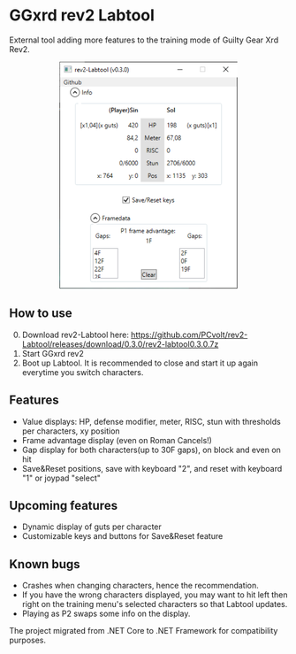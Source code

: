 # GGxrd rev2 Labtool
External tool adding more features to the training mode of Guilty Gear Xrd Rev2.
<p align="center">
<img src="images/Labtool030.png" height="410">
</p>

## How to use
0. Download rev2-Labtool here: https://github.com/PCvolt/rev2-Labtool/releases/download/0.3.0/rev2-labtool0.3.0.7z
1. Start GGxrd rev2
2. Boot up Labtool. It is recommended to close and start it up again everytime you switch characters.

## Features
- Value displays: HP, defense modifier, meter, RISC, stun with thresholds per characters, xy position
- Frame advantage display (even on Roman Cancels!)
- Gap display for both characters(up to 30F gaps), on block and even on hit
- Save&Reset positions, save with keyboard "2", and reset with keyboard "1" or joypad "select"

## Upcoming features
- Dynamic display of guts per character
- Customizable keys and buttons for Save&Reset feature

## Known bugs
- Crashes when changing characters, hence the recommendation.
- If you have the wrong characters displayed, you may want to hit left then right on the training menu's selected characters so that Labtool updates.
- Playing as P2 swaps some info on the display.

The project migrated from .NET Core to .NET Framework for compatibility purposes. 
